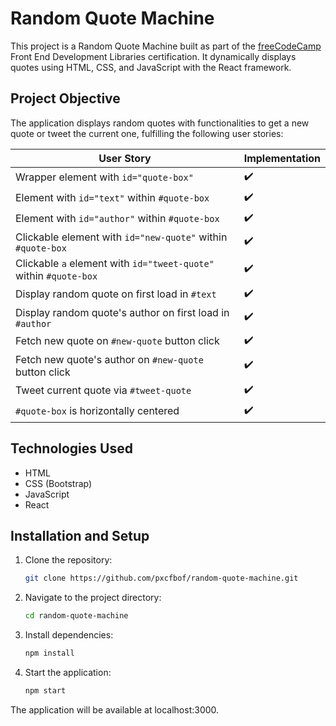 # Random Quote Machine

This project is a Random Quote Machine built as part of the [freeCodeCamp](https://www.freecodecamp.org/) Front End Development Libraries certification. It dynamically displays quotes using HTML, CSS, and JavaScript with the React framework.

## Project Objective

The application displays random quotes with functionalities to get a new quote or tweet the current one, fulfilling the following user stories:

| User Story | Implementation |
|------------|----------------|
| Wrapper element with `id="quote-box"` | ✔️ |
| Element with `id="text"` within `#quote-box` | ✔️ |
| Element with `id="author"` within `#quote-box` | ✔️ |
| Clickable element with `id="new-quote"` within `#quote-box` | ✔️ |
| Clickable `a` element with `id="tweet-quote"` within `#quote-box` | ✔️ |
| Display random quote on first load in `#text` | ✔️ |
| Display random quote's author on first load in `#author` | ✔️ |
| Fetch new quote on `#new-quote` button click | ✔️ |
| Fetch new quote's author on `#new-quote` button click | ✔️ |
| Tweet current quote via `#tweet-quote` | ✔️ |
| `#quote-box` is horizontally centered | ✔️ |

## Technologies Used

- HTML
- CSS (Bootstrap)
- JavaScript
- React

## Installation and Setup

1. Clone the repository:
   ```bash
   git clone https://github.com/pxcfbof/random-quote-machine.git
2. Navigate to the project directory:
   ```bash
   cd random-quote-machine
3. Install dependencies:
   ```bash
   npm install
4. Start the application:
   ```bash
   npm start

The application will be available at localhost:3000.